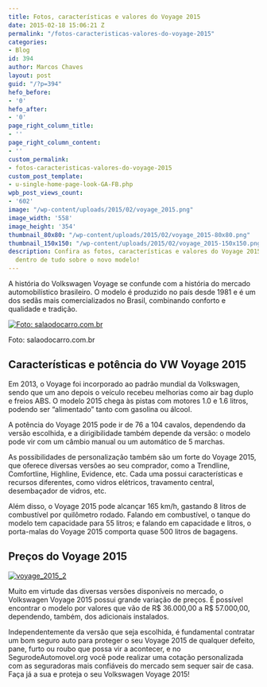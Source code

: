```yaml
---
title: Fotos, características e valores do Voyage 2015
date: 2015-02-18 15:06:21 Z
permalink: "/fotos-caracteristicas-valores-do-voyage-2015"
categories:
- Blog
id: 394
author: Marcos Chaves
layout: post
guid: "/?p=394"
hefo_before:
- '0'
hefo_after:
- '0'
page_right_column_title:
- ''
page_right_column_content:
- ''
custom_permalink:
- fotos-caracteristicas-valores-do-voyage-2015
custom_post_template:
- u-single-home-page-look-GA-FB.php
wpb_post_views_count:
- '602'
image: "/wp-content/uploads/2015/02/voyage_2015.png"
image_width: '558'
image_height: '354'
thumbnail_80x80: "/wp-content/uploads/2015/02/voyage_2015-80x80.png"
thumbnail_150x150: "/wp-content/uploads/2015/02/voyage_2015-150x150.png"
description: Confira as fotos, características e valores do Voyage 2015 e fique por
  dentro de tudo sobre o novo modelo!
---
```


A história do Volkswagen Voyage se confunde com a história do mercado automobilístico brasileiro. O modelo é produzido no país desde 1981 e é um dos sedãs mais comercializados no Brasil, combinando conforto e qualidade e tradição.

<div id="attachment_395" style="width: 568px" class="wp-caption aligncenter">
  <a href="/wp-content/uploads/2015/02/voyage_2015.png"><img style="height: auto; max-width: 78%;" class="size-full wp-image-395" src="/wp-content/uploads/2015/02/voyage_2015.png" alt="Foto: salaodocarro.com.br" width="558" height="354" srcset="/wp-content/uploads/2015/02/voyage_2015.png 558w, /wp-content/uploads/2015/02/voyage_2015-250x159.png 250w, /wp-content/uploads/2015/02/voyage_2015-120x76.png 120w" sizes="(max-width: 558px) 100vw, 558px" /></a>
  
  <p class="wp-caption-text">
    Foto: salaodocarro.com.br
  </p>
</div>

## Características e potência do VW Voyage 2015

Em 2013, o Voyage foi incorporado ao padrão mundial da Volkswagen, sendo que um ano depois o veículo recebeu melhorias como air bag duplo e freios ABS. O modelo 2015 chega às pistas com motores 1.0 e 1.6 litros, podendo ser “alimentado” tanto com gasolina ou álcool.

A potência do Voyage 2015 pode ir de 76 a 104 cavalos, dependendo da versão escolhida, e a dirigibilidade também depende da versão: o modelo pode vir com um câmbio manual ou um automático de 5 marchas.

As possibilidades de personalização também são um forte do Voyage 2015, que oferece diversas versões ao seu comprador, como a Trendline, Comfortline, Highline, Evidence, etc. Cada uma possui características e recursos diferentes, como vidros elétricos, travamento central, desembaçador de vidros, etc.

Além disso, o Voyage 2015 pode alcançar 165 km/h, gastando 8 litros de combustível por quilômetro rodado. Falando em combustível, o tanque do modelo tem capacidade para 55 litros; e falando em capacidade e litros, o porta-malas do Voyage 2015 comporta quase 500 litros de bagagens.

## Preços do Voyage 2015

[<img class=" size-full wp-image-396 aligncenter" src="/wp-content/uploads/2015/02/voyage_2015_2.png" alt="voyage_2015_2" width="554" height="231" srcset="/wp-content/uploads/2015/02/voyage_2015_2.png 554w, /wp-content/uploads/2015/02/voyage_2015_2-250x104.png 250w, /wp-content/uploads/2015/02/voyage_2015_2-120x50.png 120w" sizes="(max-width: 554px) 100vw, 554px" />](/wp-content/uploads/2015/02/voyage_2015_2.png)

Muito em virtude das diversas versões disponíveis no mercado, o Volkswagen Voyage 2015 possui grande variação de preços. É possível encontrar o modelo por valores que vão de R$ 36.000,00 a R$ 57.000,00, dependendo, também, dos adicionais instalados.

Independentemente da versão que seja escolhida, é fundamental contratar um bom seguro auto para proteger o seu Voyage 2015 de qualquer defeito, pane, furto ou roubo que possa vir a acontecer, e no SegurodeAutomovel.org você pode realizar uma cotação personalizada com as seguradoras mais confiáveis do mercado sem sequer sair de casa. Faça já a sua e proteja o seu Volkswagen Voyage 2015!